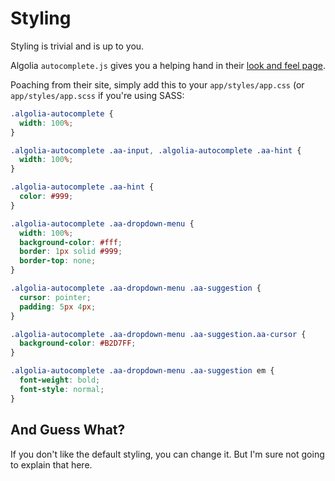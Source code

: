 # Styling

Styling is trivial and is up to you.

Algolia `autocomplete.js` gives you a helping hand in their 
[look and feel page](https://github.com/algolia/autocomplete.js/blob/master/README.md#look-and-feel).

Poaching from their site, simply add this to your `app/styles/app.css` (or `app/styles/app.scss` if you're
using SASS:

```css
.algolia-autocomplete {
  width: 100%;
}

.algolia-autocomplete .aa-input, .algolia-autocomplete .aa-hint {
  width: 100%;
}

.algolia-autocomplete .aa-hint {
  color: #999;
}

.algolia-autocomplete .aa-dropdown-menu {
  width: 100%;
  background-color: #fff;
  border: 1px solid #999;
  border-top: none;
}

.algolia-autocomplete .aa-dropdown-menu .aa-suggestion {
  cursor: pointer;
  padding: 5px 4px;
}

.algolia-autocomplete .aa-dropdown-menu .aa-suggestion.aa-cursor {
  background-color: #B2D7FF;
}

.algolia-autocomplete .aa-dropdown-menu .aa-suggestion em {
  font-weight: bold;
  font-style: normal;
}
```

## And Guess What?

If you don't like the default styling, you can change it.  But I'm sure not going
to explain that here.
